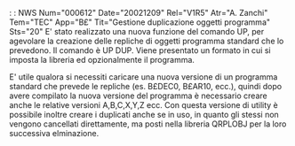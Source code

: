  :  : NWS Num="000612" Date="20021209" Rel="V1R5" Atr="A. Zanchi" Tem="TEC" App="B£" Tit="Gestione duplicazione oggetti programma" Sts="20"
E' stato realizzato una nuova funzione del comando UP, per agevolare la creazione delle repliche di oggetti programma standard che lo prevedono.
Il comando è UP DUP.
Viene presentato un formato in cui si imposta la libreria ed opzionalmente il programma.

E' utile qualora si necessiti caricare una nuova versione di un programma standard che prevede le repliche (es. B£DEC0, B£AR10, ecc.), quindi dopo avere compilato la nuova versione del programma è necessario creare anche le relative versioni A,B,C,X,Y,Z ecc.
Con questa versione di utility è possibile inoltre creare i duplicati anche se in uso, in quanto gli stessi non vengono cancellati direttamente, ma posti nella libreria QRPLOBJ per la loro successiva elminazione.
